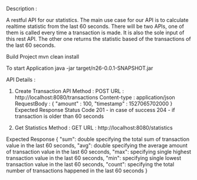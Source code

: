 Description :

A restful API for our statistics. The main use case for our API is to
calculate realtime statistic from the last 60 seconds. There will be two APIs, one of them is
called every time a transaction is made. It is also the sole input of this rest API. The other one
returns the statistic based of the transactions of the last 60 seconds.

Build Project
mvn clean install

To start Application
java -jar target/n26-0.0.1-SNAPSHOT.jar

API Details : 

1. Create Transaction API
Method : POST
URL    : http://localhost:8080/transactions
Content-type : application/json 
RequestBody : 
{
 "amount" : 100,
 "timestamp" : 1527065702000
}
Expected Response Status Code
201 - in case of success
204 - if transaction is older than 60 seconds

2. Get Statistics
Method : GET
URL    : http://localhost:8080/statistics

Expected Response
{
    "sum": double specifying the total sum of transaction value in the last 60 seconds,
    "avg": double specifying the average amount of transaction value in the last 60
seconds,
    "max": specifying single highest transaction value in the last 60 seconds,
    "min": specifying single lowest transaction value in the last 60 seconds,
    "count": specifying the total number of transactions happened in the last 60
seconds
}
